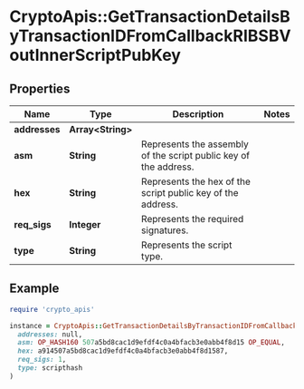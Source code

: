 # CryptoApis::GetTransactionDetailsByTransactionIDFromCallbackRIBSBVoutInnerScriptPubKey

## Properties

| Name | Type | Description | Notes |
| ---- | ---- | ----------- | ----- |
| **addresses** | **Array&lt;String&gt;** |  |  |
| **asm** | **String** | Represents the assembly of the script public key of the address. |  |
| **hex** | **String** | Represents the hex of the script public key of the address. |  |
| **req_sigs** | **Integer** | Represents the required signatures. |  |
| **type** | **String** | Represents the script type. |  |

## Example

```ruby
require 'crypto_apis'

instance = CryptoApis::GetTransactionDetailsByTransactionIDFromCallbackRIBSBVoutInnerScriptPubKey.new(
  addresses: null,
  asm: OP_HASH160 507a5bd8cac1d9efdf4c0a4bfacb3e0abb4f8d15 OP_EQUAL,
  hex: a914507a5bd8cac1d9efdf4c0a4bfacb3e0abb4f8d1587,
  req_sigs: 1,
  type: scripthash
)
```

